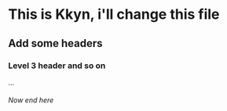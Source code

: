 # This is Kkyn, i'll change this file
## Add some headers
### Level 3 header and so on
...
###### Now end here
